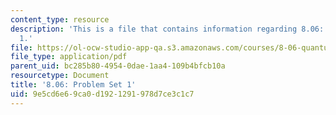 ```yaml
---
content_type: resource
description: 'This is a file that contains information regarding 8.06: Problem set
  1.'
file: https://ol-ocw-studio-app-qa.s3.amazonaws.com/courses/8-06-quantum-physics-iii-spring-2016/9e5cd6e69ca0d1921291978d7ce3c1c7_MIT8_06S16_ps1.pdf
file_type: application/pdf
parent_uid: bc285b80-4954-0dae-1aa4-109b4bfcb10a
resourcetype: Document
title: '8.06: Problem Set 1'
uid: 9e5cd6e6-9ca0-d192-1291-978d7ce3c1c7
---
```

